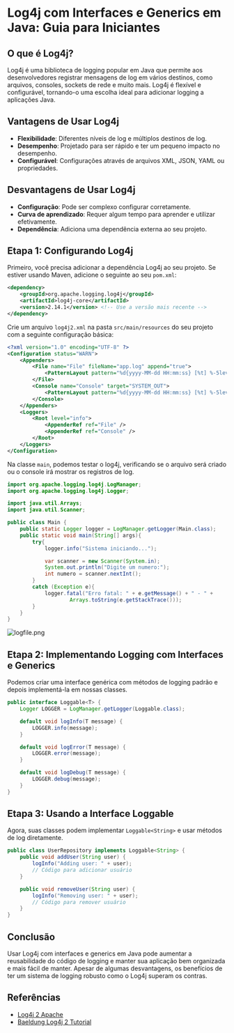 
# Log4j com Interfaces e Generics em Java: Guia para Iniciantes

## O que é Log4j?

Log4j é uma biblioteca de logging popular em Java que permite aos desenvolvedores registrar mensagens de log em vários destinos, como arquivos, consoles, sockets de rede e muito mais. Log4j é flexível e configurável, tornando-o uma escolha ideal para adicionar logging a aplicações Java.

## Vantagens de Usar Log4j

- **Flexibilidade**: Diferentes níveis de log e múltiplos destinos de log.
- **Desempenho**: Projetado para ser rápido e ter um pequeno impacto no desempenho.
- **Configurável**: Configurações através de arquivos XML, JSON, YAML ou propriedades.

## Desvantagens de Usar Log4j

- **Configuração**: Pode ser complexo configurar corretamente.
- **Curva de aprendizado**: Requer algum tempo para aprender e utilizar efetivamente.
- **Dependência**: Adiciona uma dependência externa ao seu projeto.

## Etapa 1: Configurando Log4j

Primeiro, você precisa adicionar a dependência Log4j ao seu projeto. Se estiver usando Maven, adicione o seguinte ao seu `pom.xml`:

```xml
<dependency>
    <groupId>org.apache.logging.log4j</groupId>
    <artifactId>log4j-core</artifactId>
    <version>2.14.1</version> <!-- Use a versão mais recente -->
</dependency>
```

Crie um arquivo `log4j2.xml` na pasta `src/main/resources` do seu projeto com a seguinte configuração básica:

```xml
<?xml version="1.0" encoding="UTF-8" ?>
<Configuration status="WARN">
    <Appenders>
        <File name="File" fileName="app.log" append="true">
            <PatternLayout pattern="%d{yyyy-MM-dd HH:mm:ss} [%t] %-5level %logger{36} - %msg %n" />
        </File>
        <Console name="Console" target="SYSTEM_OUT">
            <PatternLayout pattern="%d{yyyy-MM-dd HH:mm:ss} [%t] %-5level %logger{36} - %msg %n" />
        </Console>
    </Appenders>
    <Loggers>
        <Root level="info">
            <AppenderRef ref="File" />
            <AppenderRef ref="Console" />
        </Root>
    </Loggers>
</Configuration>
```

Na classe `main`, podemos testar o log4j, verificando se o arquivo será criado ou o console irá mostrar os registros de log.

```Java
import org.apache.logging.log4j.LogManager;
import org.apache.logging.log4j.Logger;

import java.util.Arrays;
import java.util.Scanner;

public class Main {
    public static Logger logger = LogManager.getLogger(Main.class);
    public static void main(String[] args){
        try{
            logger.info("Sistema iniciando...");

            var scanner = new Scanner(System.in);
            System.out.println("Digite um numero:");
            int numero = scanner.nextInt();
        }
        catch (Exception e){
            logger.fatal("Erro fatal: " + e.getMessage() + " - " +
                    Arrays.toString(e.getStackTrace()));
        }
    }
}
```

![logfile.png](logfile.png)

## Etapa 2: Implementando Logging com Interfaces e Generics

Podemos criar uma interface genérica com métodos de logging padrão e depois implementá-la em nossas classes.

```java
public interface Loggable<T> {
    Logger LOGGER = LogManager.getLogger(Loggable.class);

    default void logInfo(T message) {
        LOGGER.info(message);
    }

    default void logError(T message) {
        LOGGER.error(message);
    }

    default void logDebug(T message) {
        LOGGER.debug(message);
    }
}
```

## Etapa 3: Usando a Interface Loggable

Agora, suas classes podem implementar `Loggable<String>` e usar métodos de log diretamente.

```java
public class UserRepository implements Loggable<String> {
    public void addUser(String user) {
        logInfo("Adding user: " + user);
        // Código para adicionar usuário
    }

    public void removeUser(String user) {
        logInfo("Removing user: " + user);
        // Código para remover usuário
    }
}
```

## Conclusão

Usar Log4j com interfaces e generics em Java pode aumentar a reusabilidade do código de logging e manter sua aplicação bem organizada e mais fácil de manter. Apesar de algumas desvantagens, os benefícios de ter um sistema de logging robusto como o Log4j superam os contras.

## Referências

- [Log4j 2 Apache](https://logging.apache.org/log4j/2.x/)
- [Baeldung Log4j 2 Tutorial](https://www.baeldung.com/log4j2)
